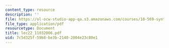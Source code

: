 ```yaml
---
content_type: resource
description: ''
file: https://ol-ocw-studio-app-qa.s3.amazonaws.com/courses/10-569-synthesis-of-polymers-fall-2006/7c5d325f59b8be3b21402004e23c80e1_lec22_11032006.pdf
file_type: application/pdf
resourcetype: Document
title: lec22_11032006.pdf
uid: 7c5d325f-59b8-be3b-2140-2004e23c80e1
---
```

